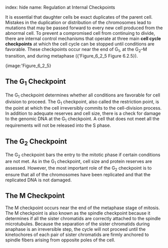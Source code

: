 index: hide
name: Regulation at Internal Checkpoints

It is essential that daughter cells be exact duplicates of the parent cell. Mistakes in the duplication or distribution of the chromosomes lead to mutations that may be passed forward to every new cell produced from the abnormal cell. To prevent a compromised cell from continuing to divide, there are internal control mechanisms that operate at three main  **cell cycle checkpoints** at which the cell cycle can be stopped until conditions are favorable. These checkpoints occur near the end of G<sub>1</sub>, at the G<sub>2</sub>–M transition, and during metaphase ({'Figure_6_2_5 Figure 6.2.5}).


{image:'Figure_6_2_5}
        

## The G<sub>1</sub> Checkpoint

The G<sub>1</sub> checkpoint determines whether all conditions are favorable for cell division to proceed. The G<sub>1</sub> checkpoint, also called the restriction point, is the point at which the cell irreversibly commits to the cell-division process. In addition to adequate reserves and cell size, there is a check for damage to the genomic DNA at the G<sub>1</sub> checkpoint. A cell that does not meet all the requirements will not be released into the S phase.

## The G<sub>2</sub> Checkpoint

The G<sub>2</sub> checkpoint bars the entry to the mitotic phase if certain conditions are not met. As in the G<sub>1</sub> checkpoint, cell size and protein reserves are assessed. However, the most important role of the G<sub>2</sub> checkpoint is to ensure that all of the chromosomes have been replicated and that the replicated DNA is not damaged.

## The M Checkpoint

The M checkpoint occurs near the end of the metaphase stage of mitosis. The M checkpoint is also known as the spindle checkpoint because it determines if all the sister chromatids are correctly attached to the spindle microtubules. Because the separation of the sister chromatids during anaphase is an irreversible step, the cycle will not proceed until the kinetochores of each pair of sister chromatids are firmly anchored to spindle fibers arising from opposite poles of the cell.
